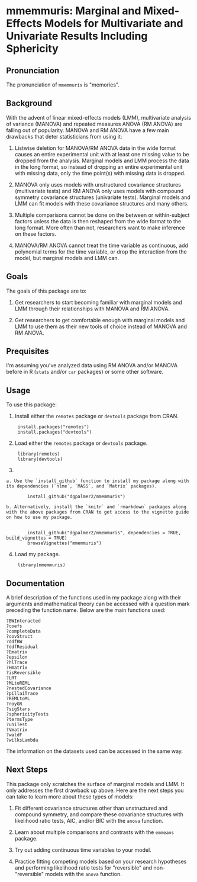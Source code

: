 # mmemmuris: Marginal and Mixed-Effects Models for Multivariate and Univariate Results Including Sphericity

## Pronunciation

The pronunciation of `mmemmuris` is "memories".

## Background

With the advent of linear mixed-effects models (LMM), multivariate analysis of variance (MANOVA) and repeated measures ANOVA (RM ANOVA) are falling out of popularity.  MANOVA and RM ANOVA have a few main drawbacks that deter statisticians from using it:

1) Listwise deletion for MANOVA/RM ANOVA data in the wide format causes an entire experimental unit with at least one missing value to be dropped from the analysis.  Marginal models and LMM process the data in the long format, so instead of dropping an entire experimental unit with missing data, only the time point(s) with missing data is dropped.

2) MANOVA only uses models with unstructured covariance structures (multivariate tests) and RM ANOVA only uses models with compound symmetry covariance structures (univariate tests).  Marginal models and LMM can fit models with these covariance structures and many others.

3) Multiple comparisons cannot be done on the between or within-subject factors unless the data is then reshaped from the wide format to the long format.  More often than not, researchers want to make inference on these factors.

4) MANOVA/RM ANOVA cannot treat the time variable as continuous, add polynomial terms for the time variable, or drop the interaction from the model, but marginal models and LMM can.

## Goals

The goals of this package are to:

1) Get researchers to start becoming familiar with marginal models and LMM through their relationships with MANOVA and RM ANOVA.

2) Get researchers to get comfortable enough with marginal models and LMM to use them as their new tools of choice instead of MANOVA and RM ANOVA.

## Prequisites

I'm assuming you've analyzed data using RM ANOVA and/or MANOVA before in R (`stats` and/or `car` packages) or some other software.

## Usage

To use this package:

1) Install either the `remotes` package or `devtools` package from CRAN.

        install.packages("remotes")
        install.packages("devtools")


2) Load either the `remotes` package or `devtools` package.

        library(remotes)
        library(devtools)

3) 

    a. Use the `install_github` function to install my package along with its dependencies (`nlme`, `MASS`, and `Matrix` packages). 
    
            install_github("dgpalmer2/mmemmuris")

    b. Alternatively, install the `knitr` and `rmarkdown` packages along with the above packages from CRAN to get access to the vignette guide on how to use my package.


            install_github("dgpalmer2/mmemmuris", dependencies = TRUE, build_vignettes = TRUE)
            browseVignettes("mmemmuris")
            
4) Load my package.

        library(mmemmuris)
        
## Documentation

A brief description of the functions used in my package along with their arguments and mathematical theory can be accessed with a question mark preceding the function name.  Below are the main functions used:

    ?BWInteracted   
    ?coefs  
    ?completeData  
    ?covStruct  
    ?ddfBW  
    ?ddfResidual  
    ?Ematrix    
    ?epsilon    
    ?hlTrace  
    ?Hmatrix  
    ?isReversible  
    ?LRT  
    ?MLtoREML  
    ?nestedCovariance  
    ?pillaiTrace  
    ?REMLtoML  
    ?royGR  
    ?sigStars  
    ?sphericityTests  
    ?termsType  
    ?uniTest  
    ?Vmatrix  
    ?waldF  
    ?wilksLambda  
    
The information on the datasets used can be accessed in the same way.

## Next Steps

This package only scratches the surface of marginal models and LMM.  It only addresses the first drawback up above.  Here are the next steps you can take to learn more about these types of models:

1) Fit different covariance structures other than unstructured and compound symmetry, and compare these covariance structures with likelihood ratio tests, AIC, and/or BIC with the `anova` function.

2) Learn about multiple comparisons and contrasts with the `emmeans` package.

3) Try out adding continuous time variables to your model.

4) Practice fitting competing models based on your research hypotheses and performing likelihood ratio tests for "reversible" and non-"reversible" models with the `anova` function.
